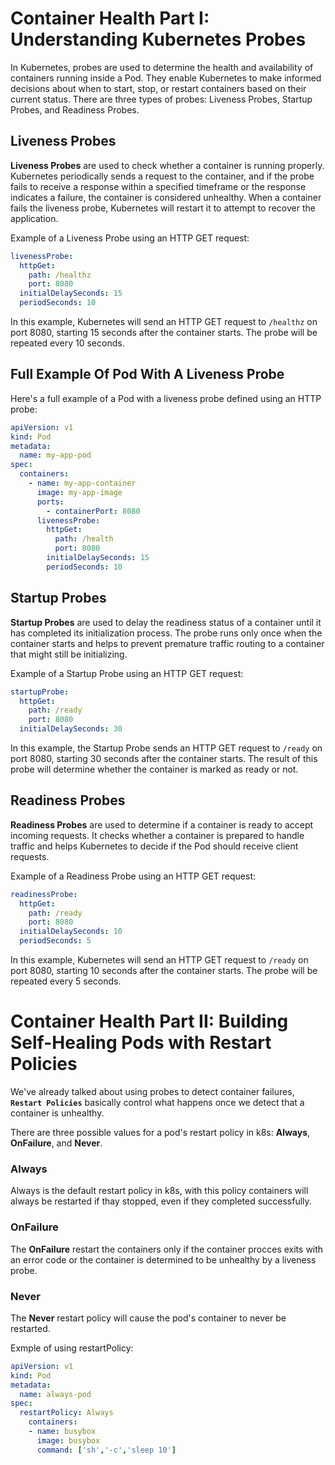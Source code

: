 # Container Health Part I: Understanding Kubernetes Probes

In Kubernetes, probes are used to determine the health and availability of containers running inside a Pod. They enable Kubernetes to make informed decisions about when to start, stop, or restart containers based on their current status. There are three types of probes: Liveness Probes, Startup Probes, and Readiness Probes.

## Liveness Probes

**Liveness Probes** are used to check whether a container is running properly. Kubernetes periodically sends a request to the container, and if the probe fails to receive a response within a specified timeframe or the response indicates a failure, the container is considered unhealthy. When a container fails the liveness probe, Kubernetes will restart it to attempt to recover the application.

Example of a Liveness Probe using an HTTP GET request:

```yaml
livenessProbe:
  httpGet:
    path: /healthz
    port: 8080
  initialDelaySeconds: 15
  periodSeconds: 10
```

In this example, Kubernetes will send an HTTP GET request to `/healthz` on port 8080, starting 15 seconds after the container starts. The probe will be repeated every 10 seconds.

## Full Example Of Pod With A Liveness Probe
Here's a full example of a Pod with a liveness probe defined using an HTTP probe:

```yaml
apiVersion: v1
kind: Pod
metadata:
  name: my-app-pod
spec:
  containers:
    - name: my-app-container
      image: my-app-image
      ports:
        - containerPort: 8080
      livenessProbe:
        httpGet:
          path: /health
          port: 8080
        initialDelaySeconds: 15
        periodSeconds: 10
```

## Startup Probes

**Startup Probes** are used to delay the readiness status of a container until it has completed its initialization process. The probe runs only once when the container starts and helps to prevent premature traffic routing to a container that might still be initializing.

Example of a Startup Probe using an HTTP GET request:

```yaml
startupProbe:
  httpGet:
    path: /ready
    port: 8080
  initialDelaySeconds: 30
```

In this example, the Startup Probe sends an HTTP GET request to `/ready` on port 8080, starting 30 seconds after the container starts. The result of this probe will determine whether the container is marked as ready or not.

## Readiness Probes

**Readiness Probes** are used to determine if a container is ready to accept incoming requests. It checks whether a container is prepared to handle traffic and helps Kubernetes to decide if the Pod should receive client requests.

Example of a Readiness Probe using an HTTP GET request:

```yaml
readinessProbe:
  httpGet:
    path: /ready
    port: 8080
  initialDelaySeconds: 10
  periodSeconds: 5
```

In this example, Kubernetes will send an HTTP GET request to `/ready` on port 8080, starting 10 seconds after the container starts. The probe will be repeated every 5 seconds.

# Container Health Part II: Building Self-Healing Pods with Restart Policies
We've already talked about using probes to detect container failures, **`Restart Policies`** basically control what happens once we detect that a container is unhealthy.

There are three possible values for a pod's restart policy in k8s: **Always**, **OnFailure**, and **Never**.

### **Always**
Always is the default restart policy in k8s, with this policy containers will always be restarted if thay stopped, even if they completed successfully. 

### **OnFailure**
The **OnFailure** restart the containers only if the container  procces exits with an error code or the container is determined to be unhealthy by a liveness probe.
### **Never**
The **Never** restart policy will cause the pod's container to never be restarted.

Exmple of using restartPolicy:
```yml
apiVersion: v1
kind: Pod
metadata:
  name: always-pod
spec:
  restartPolicy: Always
    containers:
    - name: busybox
      image: busybox
      command: ['sh','-c','sleep 10']
```